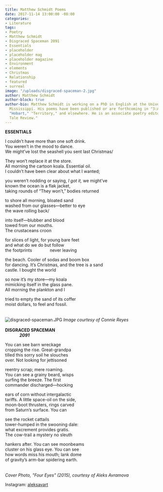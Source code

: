 ```yaml
---
title: Matthew Schmidt Poems
date: 2017-11-14 13:00:00 -08:00
categories:
- Literature
tags:
- Poetry
- Matthew Schmidt
- Disgraced Spaceman 2091
- Essentials
- placeholder
- placeholder mag
- placeholder magazine
- Environment
- elements
- Christmas
- Relationship
- featured
- surreal
image: "/uploads/disgraced-spaceman-2.jpg"
author: Matthew Schmidt
author-block: true
author-bio: Matthew Schmidt is working on a PhD in English at the University of Southern
  Mississippi. His poems have been published or are forthcoming in "3:AM," "CALAMITY,"
  "Hobart," "Territory," and elsewhere. He is an associate poetry editor at "Fairy
  Tale Review."
---
```


**ESSENTIALS**<br>

I couldn’t have more than one soft drink.<br>
You weren’t in the mood to dance.<br>
We might’ve lost the seashell you sent last Christmas/<br>

They won’t replace it at the store.<br>
All morning the cartoon koala. Essential oil.<br>
I couldn’t have been clear about what I wanted;<br>

you weren’t nodding or saying, *I got it,* we might’ve<br>
known the ocean is a flak jacket,<br>
taking rounds of “They won’t,” bodies returned<br>

to shore all morning, bloated sand<br>
washed from our glasses—better to eye<br>
the wave rolling back/<br>

into itself—blubber and blood<br>
towed from our mouths.<br>
The crustaceans croon<br>

for slices of light, for young bare feet<br>
and what do we do but follow<br>
the footprints &nbsp;&nbsp;&nbsp;&nbsp;&nbsp;&nbsp;&nbsp;&nbsp;&nbsp;&nbsp;&nbsp;&nbsp;&nbsp;&nbsp;never leaving<br>

the beach. Cooler of sodas and boom box<br>
for dancing. It’s Christmas, and the tree is a sand<br>
castle. I bought the world<br>

so now it’s my store—my koala<br>
mimicking itself in the glass pane.<br>
All morning the plankton and I<br>

tried to empty the sand of its coffer<br>
moist dollars, to feel and fossil.<br>
<br>
<br>
![disgraced-spaceman.JPG](/uploads/disgraced-spaceman.JPG)
*Image courtesy of Connie Reyes*<br>
<br>
**DISGRACED SPACEMAN**<br>
&nbsp;&nbsp;&nbsp;&nbsp;&nbsp;&nbsp;&nbsp;&nbsp;&nbsp;&nbsp;&nbsp;&nbsp;***2091***<br>

You can see barn wreckage<br>
cropping the rise. Great-grandpa<br>
tilled this sorry soil he slouches<br>
over. Not looking for jettisoned<br>

reentry scrap; mere roaming.<br>
You can see a grainy beard, wisps<br>
surfing the breeze. The first<br>
commander discharged—hocking<br>

ears of corn without intergalactic<br> 
tariffs. A little space-oil on the side,<br>
moon-boot thrusters, rings carved<br>
from Saturn’s surface. You can<br>

see the rocket cattails<br>
tower-humped in the swooning dale:<br>
what excrement provides gratis.<br>
The cow-trail a mystery no sleuth<br>

hankers after. You can see moonbeams<br>
cluster on his glass eye. You can see<br>
how words miss his mouth; lank dome<br>
of gravity’s arm-bar spidering earth.<br>
<br>
<br>
*Cover Photo, "Four Eyes" (2015), courtesy of Aleks Avramova*

Instagram: [aleksavart](https://www.instagram.com/aleksavart/?hl=en)